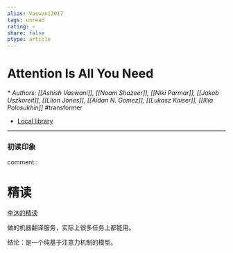 ```yaml
---
alias: Vaswani2017
tags: unread
rating: ⭐
share: false
ptype: article
---
```


# Attention Is All You Need
<cite>* Authors: [[Ashish Vaswani]], [[Noam Shazeer]], [[Niki Parmar]], [[Jakob Uszkoreit]], [[Llion Jones]], [[Aidan N. Gomez]], [[Lukasz Kaiser]], [[Illia Polosukhin]]</cite>
#transformer 

* [Local library](zotero://select/items/1_4X5YUKJ4)

***

### 初读印象

comment:: 

# 精读

[李沐的精读](https://www.bilibili.com/video/BV1pu411o7BE?spm_id_from=333.337.search-card.all.click&vd_source=7def3d3fc89c6921c7aeadf5e4023d35)

做的机器翻译服务，实际上很多任务上都能用。

结论：是一个纯基于注意力机制的模型。